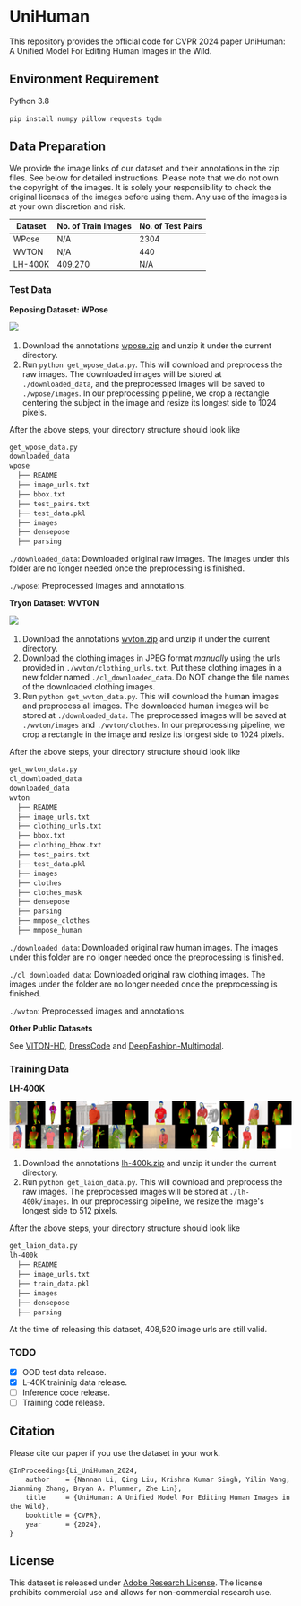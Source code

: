 # UniHuman
This repository provides the official code for CVPR 2024 paper UniHuman: A Unified Model For Editing Human Images in the Wild.

## Environment Requirement
Python 3.8

`pip install numpy pillow requests tqdm`

## Data Preparation
We provide the image links of our dataset and their annotations in the zip files. See below for detailed instructions. Please note that we do not own the copyright of the images. It is solely your responsibility to check the original licenses of the images before using them. Any use of the images is at your own discretion and risk.

| Dataset | No. of Train Images | No. of Test Pairs | 
| --- | --- | --- |
| WPose | N/A | 2304 |
| WVTON | N/A | 440 |
| LH-400K | 409,270 | N/A |

### Test Data
**Reposing Dataset: WPose**  

![ ](/assets/wpose.png)

1) Download the annotations [wpose.zip](https://drive.google.com/file/d/1vFR5vT8QInP3Zd0D60e0BRZ9c2Trl5bo/view?usp=drive_link) and unzip it under the current directory.
2) Run `python get_wpose_data.py`. This will download and preprocess the raw images. The downloaded images will be stored at `./downloaded_data`, and the preprocessed images will be saved to `./wpose/images`. In our preprocessing pipeline, we crop a rectangle centering the subject in the image and resize its longest side to 1024 pixels.
   
After the above steps, your directory structure should look like
```bash
get_wpose_data.py
downloaded_data
wpose
  ├── README
  ├── image_urls.txt
  ├── bbox.txt
  ├── test_pairs.txt
  ├── test_data.pkl
  ├── images
  ├── densepose
  ├── parsing
```
`./downloaded_data`: Downloaded original raw images. The images under this folder are no longer needed once the preprocessing is finished.

`./wpose`: Preprocessed images and annotations.

**Tryon Dataset: WVTON** 

<img src="assets/wvton.png" height="300">

1) Download the annotations [wvton.zip](https://drive.google.com/file/d/1NsTV23n3KDs9eKybE1p8uE7mlSREqlHe/view?usp=sharing) and unzip it under the current directory.
2) Download the clothing images in JPEG format *manually* using the urls provided in `./wvton/clothing_urls.txt`. Put these clothing images in a new folder named `./cl_downloaded_data`. Do NOT change the file names of the downloaded clothing images.
3) Run `python get_wvton_data.py`. This will download the human images and preprocess all images. The downloaded human images will be stored at `./downloaded_data`. The preprocessed images will be saved at `./wvton/images` and `./wvton/clothes`. In our preprocessing pipeline, we crop a rectangle in the image and resize its longest side to 1024 pixels.
   
After the above steps, your directory structure should look like
```bash
get_wvton_data.py
cl_downloaded_data
downloaded_data
wvton
  ├── README
  ├── image_urls.txt
  ├── clothing_urls.txt
  ├── bbox.txt
  ├── clothing_bbox.txt
  ├── test_pairs.txt
  ├── test_data.pkl
  ├── images
  ├── clothes
  ├── clothes_mask
  ├── densepose
  ├── parsing
  ├── mmpose_clothes
  ├── mmpose_human
```
`./downloaded_data`: Downloaded original raw human images. The images under this folder are no longer needed once the preprocessing is finished.

`./cl_downloaded_data`: Downloaded original raw clothing images. The images under the folder are no longer needed once the preprocessing is finished.

`./wvton`: Preprocessed images and annotations.

**Other Public Datasets**

See [VITON-HD](https://github.com/shadow2496/VITON-HD), [DressCode](https://github.com/aimagelab/dress-code) and [DeepFashion-Multimodal](https://github.com/yumingj/DeepFashion-MultiModal).

### Training Data

**LH-400K**

![ ](/assets/lh-400k.png)

1) Download the annotations [lh-400k.zip](https://drive.google.com/file/d/1zZZVjH7CNy1qI5ychHMZ_Kh1LjR5Q6PT/view?usp=sharing) and unzip it under the current directory.
2) Run `python get_laion_data.py`. This will download and preprocess the raw images. The preprocessed images will be stored at `./lh-400k/images`. In our preprocessing pipeline, we resize the image's longest side to 512 pixels.
   
After the above steps, your directory structure should look like
```bash
get_laion_data.py
lh-400k
  ├── README
  ├── image_urls.txt
  ├── train_data.pkl
  ├── images
  ├── densepose
  ├── parsing
```

At the time of releasing this dataset, 408,520 image urls are still valid.


### TODO

- [x] OOD test data release.
- [x] L-40K traininig data release.
- [ ] Inference code release.
- [ ] Training code release.
  
## Citation
Please cite our paper if you use the dataset in your work.
```
@InProceedings{Li_UniHuman_2024,
    author    = {Nannan Li, Qing Liu, Krishna Kumar Singh, Yilin Wang, Jianming Zhang, Bryan A. Plummer, Zhe Lin},
    title     = {UniHuman: A Unified Model For Editing Human Images in the Wild},
    booktitle = {CVPR},
    year      = {2024},
}
```

## License
This dataset is released under [Adobe Research License](https://github.com/adobe-research/EntitySeg-Dataset/blob/main/LICENSE.md). The license prohibits commercial use and allows for non-commercial research use.
